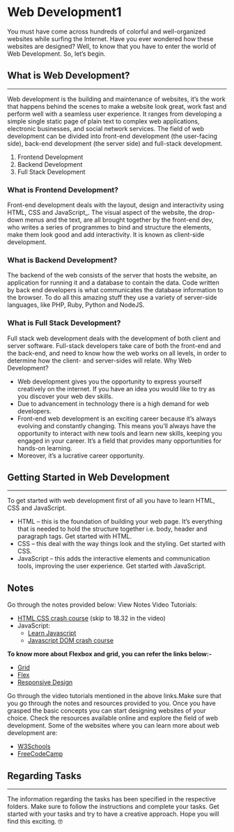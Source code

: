 # Web Development1
You must have come across hundreds of colorful and well-organized websites while surfing the Internet. Have you ever wondered how these websites are designed? Well, to know that you have to enter the world of Web Development. So, let’s begin.
## What is Web Development?
<hr>
Web development is the building and maintenance of websites, it’s the work that happens behind the scenes to make a website look great, work fast and perform well with a seamless user experience. It ranges from developing a simple single static page of plain text to complex web applications, electronic businesses, and social network services. The field of web development can be divided into front-end development (the user-facing side), back-end development (the server side) and full-stack development.

1. Frontend Development 
2. Backend Development
3. Full Stack Development

### What is Frontend Development?
Front-end development deals with the layout, design and interactivity using HTML, CSS and JavaScript_. The visual aspect of the website, the drop-down menus and the text, are all brought together by the front-end dev, who writes a series of programmes to bind and structure the elements, make them look good and add interactivity. It is known as client-side development.

### What is Backend Development?
The backend of the web consists of the server that hosts the website, an application for running it and a database to contain the data. Code written by back end developers is what communicates the database information to the browser. To do all this amazing stuff they use a variety of server-side languages, like PHP, Ruby, Python and NodeJS.

### What is Full Stack Development?

Full stack web development deals with the development of both client and server software. Full-stack developers take care of both the front-end and the back-end, and need to know how the web works on all levels, in order to determine how the client- and server-sides will relate.
Why Web Development?

* Web development gives you the opportunity to express yourself creatively on the internet. If you have an idea you would like to try as you discover your web dev skills.
* Due to advancement in technology there is a high demand for web developers.
* Front-end web development is an exciting career because it’s always evolving and constantly changing. This means you’ll always have the opportunity to interact with new tools and learn new skills, keeping you engaged in your career. It’s a field that provides many opportunities for hands-on learning.
* Moreover, it’s a lucrative career opportunity.

## Getting Started in Web Development
<hr>
To get started with web development first of all you have to learn HTML, CSS and JavaScript.

* HTML – this is the foundation of building your web page. It’s everything that is needed to hold the structure together i.e. body, header and paragraph tags. Get started with HTML.
* CSS – this deal with the way things look and the styling. Get started with CSS.
* JavaScript – this adds the interactive elements and communication tools, improving the user experience. Get started with JavaScript.

## Notes
Go through the notes provided below:
View Notes
Video Tutorials:
* [HTML CSS crash course](https://www.youtube.com/watch?v=qz0aGYrrlhU) (skip to 18.32 in the video) 
* JavaScript:
    * [Learn Javascript](https://youtu.be/W6NZfCO5SIk)
    * [Javascript DOM crash course](https://youtu.be/0ik6X4DJKCc)

**To know more about Flexbox and grid, you can refer the links below:-**
* [Grid](https://web.dev/learn/css/grid/)
* [Flex](https://web.dev/learn/css/flexbox/)
* [Responsive Design](https://web.dev/learn/design/)

Go through the video tutorials mentioned in the above links.Make sure that you go through the notes and resources provided to you. Once you have grasped the basic concepts you can start designing websites of your choice. Check the resources available online and explore the field of web development. Some of the websites where you can learn more about web development are:
* [W3Schools](https://www.w3schools.com/)
* [FreeCodeCamp](https://www.freecodecamp.org/)


## Regarding Tasks
<hr>
The information regarding the tasks has been specified in the respective folders. Make sure to follow the instructions and complete your tasks. Get started with your tasks and try to have a creative approach. Hope you will find this exciting. 🤓
